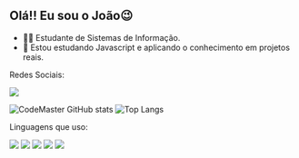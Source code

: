## Olá!! Eu sou o João😉

- 🧑‍🎓 Estudante de Sistemas de Informação.
- 🌱  Estou estudando Javascript e aplicando o conhecimento em projetos reais.
  
Redes Sociais:

 <a href="https://www.linkedin.com/in/joão-victor-8b009b273/" target="_blank"><img src="https://img.shields.io/badge/-LinkedIn-%230077B5?style=for-the-badge&logo=linkedin&logoColor=white" target="_blank"></a>
</div>

  ![CodeMaster GitHub stats](https://github-readme-stats.vercel.app/api?username=JVCodeMaster&show_icons=true&theme=radical)   ![Top Langs](https://github-readme-stats.vercel.app/api/top-langs/?username=JVCodeMaster&layout=compact&icons=true&theme=radical)

  Linguagens que uso:

  <img src="https://img.shields.io/badge/JavaScript-F7DF1E?style=for-the-badge&logo=javascript&logoColor=black">     <img src="https://img.shields.io/badge/Node.js-43853D?style=for-the-badge&logo=node.js&logoColor=white">    <img src="https://img.shields.io/badge/HTML5-E34F26?style=for-the-badge&logo=html5&logoColor=white">   <img src="https://img.shields.io/badge/React_Native-20232A?style=for-the-badge&logo=react&logoColor=61DAFB">   <img src="https://img.shields.io/badge/Python-14354C?style=for-the-badge&logo=python&logoColor=white">
